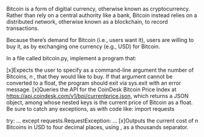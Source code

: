 Bitcoin is a form of digitial currency, otherwise known as cryptocurrency. Rather than rely on a central authority like a bank, Bitcoin instead relies on a distributed network, otherwise known as a blockchain, to record transactions.

Because there’s demand for Bitcoin (i.e., users want it), users are willing to buy it, as by exchanging one currency (e.g., USD) for Bitcoin.

In a file called bitcoin.py, implement a program that:

[x]Expects the user to specify as a command-line argument the number of Bitcoins,
n
, that they would like to buy. If that argument cannot be converted to a float, the program should exit via sys.exit with an error message.
[x]Queries the API for the CoinDesk Bitcoin Price Index at https://api.coindesk.com/v1/bpi/currentprice.json, which returns a JSON object, among whose nested keys is the current price of Bitcoin as a float. Be sure to catch any exceptions, as with code like:
import requests

try:
...
except requests.RequestException:
...
[x]Outputs the current cost of
n
Bitcoins in USD to four decimal places, using , as a thousands separator.
